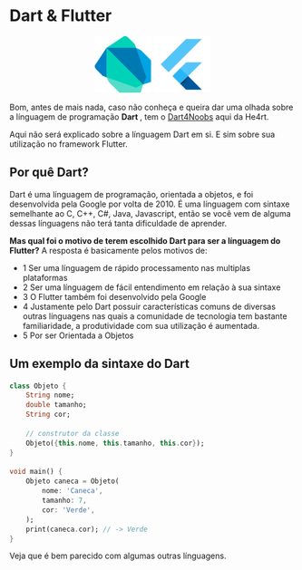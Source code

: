 # Dart & Flutter

<p align='center'>
<img src='../../assets/dart.png' width=100 title='Dart'>
<img src='../../assets/flutter.png' width=100 title='Flutter'>
</p>

Bom, antes de mais nada, caso não conheça e queira dar uma olhada sobre a línguagem de programação <strong> Dart </strong>, tem o [Dart4Noobs](https://github.com/pksasso/dart4noobs) aqui da He4rt.

Aqui não será explicado sobre a línguagem Dart em si. E sim sobre sua utilização no framework Flutter.

## Por quê Dart?

Dart é uma línguagem de programação, orientada a objetos, e foi desenvolvida pela Google por volta de 2010. É uma línguagem com sintaxe semelhante ao C, C++, C#, Java, Javascript, então se você vem de alguma dessas línguagens não terá tanta dificuldade de aprender.

<strong>Mas qual foi o motivo de terem escolhido Dart para ser a línguagem do Flutter?</strong>
A resposta é basicamente pelos motivos de:

- 1 Ser uma línguagem de rápido processamento nas multiplas plataformas
- 2 Ser uma línguagem de fácil entendimento em relação à sua sintaxe
- 3 O Flutter também foi desenvolvido pela Google
- 4 Justamente pelo Dart possuir características comuns de diversas outras línguagens nas quais a comunidade de tecnologia tem bastante familiaridade, a produtividade com sua utilização é aumentada.
- 5 Por ser Orientada a Objetos

## Um exemplo da sintaxe do Dart

```dart
class Objeto {
    String nome;
    double tamanho;
    String cor;

    // construtor da classe
    Objeto({this.nome, this.tamanho, this.cor});
}

void main() {
    Objeto caneca = Objeto(
        nome: 'Caneca',
        tamanho: 7,
        cor: 'Verde',
    );
    print(caneca.cor); // -> Verde
}
```

Veja que é bem parecido com algumas outras línguagens.
